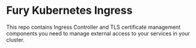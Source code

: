 # Fury Kubernetes Ingress

This repo contains Ingress Controller and TLS certificate management components you need to manage external access to your services in your cluster.
